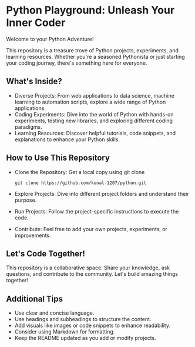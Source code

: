 
# Python Playground: Unleash Your Inner Coder

Welcome to your Python Adventure!

This repository is a treasure trove of Python projects, experiments, and learning resources. Whether you're a seasoned Pythonista or just starting your coding journey, there's something here for everyone.

## What's Inside?

- Diverse Projects: From web applications to data science, machine learning to automation scripts, explore a wide range of Python applications.
- Coding Experiments: Dive into the world of Python with hands-on experiments, testing new libraries, and exploring different coding paradigms.
- Learning Resources: Discover helpful tutorials, code snippets, and explanations to enhance your Python skills.
  
## How to Use This Repository

- Clone the Repository: Get a local copy using git clone

      git clone https://github.com/kunal-1207/python.git
- Explore Projects: Dive into different project folders and understand their purpose.
- Run Projects: Follow the project-specific instructions to execute the code.
- Contribute: Feel free to add your own projects, experiments, or improvements.
  
## Let's Code Together!

This repository is a collaborative space. Share your knowledge, ask questions, and contribute to the community. Let's build amazing things together!

## Additional Tips

- Use clear and concise language.
- Use headings and subheadings to structure the content.
- Add visuals like images or code snippets to enhance readability.
- Consider using Markdown for formatting.
- Keep the README updated as you add or modify projects.
